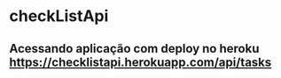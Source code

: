 # checkListApi

## Acessando aplicação com deploy no heroku https://checklistapi.herokuapp.com/api/tasks
